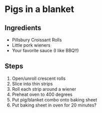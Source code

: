 # Pigs in a blanket

## Ingredients
* Pillsbury Croissant Rolls
* Little pork wieners
* Your favorite sauce (I like BBQ!!)

## Steps
1. Open/unroll crescent rolls
2. Slice into thin strips
3. Roll each strip around a wiener
4. Preheat oven to 400 degrees
5. Put pig/blanket combo onto baking sheet
6. Put baking sheet in oven for 20 minutes?